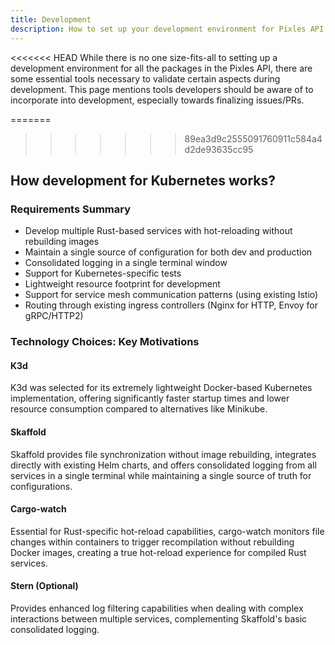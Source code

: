 ```yaml
---
title: Development
description: How to set up your development environment for Pixles API.
---
```


<<<<<<< HEAD
While there is no one size-fits-all to setting up a development environment for all the packages in the Pixles API, there are some essential tools necessary to validate certain aspects during development. This page mentions tools developers should be aware of to incorporate into development, especially towards finalizing issues/PRs.

=======
>>>>>>> 89ea3d9c2555091760911c584a4d2de93635cc95
## How development for Kubernetes works?

### Requirements Summary

- Develop multiple Rust-based services with hot-reloading without rebuilding images
- Maintain a single source of configuration for both dev and production
- Consolidated logging in a single terminal window
- Support for Kubernetes-specific tests
- Lightweight resource footprint for development
- Support for service mesh communication patterns (using existing Istio)
- Routing through existing ingress controllers (Nginx for HTTP, Envoy for gRPC/HTTP2)

### Technology Choices: Key Motivations

#### K3d
K3d was selected for its extremely lightweight Docker-based Kubernetes implementation, offering significantly faster startup times and lower resource consumption compared to alternatives like Minikube.

#### Skaffold
Skaffold provides file synchronization without image rebuilding, integrates directly with existing Helm charts, and offers consolidated logging from all services in a single terminal while maintaining a single source of truth for configurations.

#### Cargo-watch
Essential for Rust-specific hot-reload capabilities, cargo-watch monitors file changes within containers to trigger recompilation without rebuilding Docker images, creating a true hot-reload experience for compiled Rust services.

#### Stern (Optional)
Provides enhanced log filtering capabilities when dealing with complex interactions between multiple services, complementing Skaffold's basic consolidated logging.
